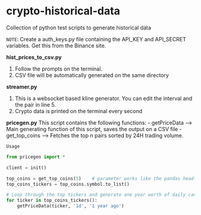 # crypto-historical-data
Collection of python test scripts to generate historical data

`NOTE`: Create a auth_keys.py file containing the API_KEY and API_SECRET variables. Get this from the Binance site.

**hist_prices_to_csv.py**
  1. Follow the prompts on the terminal.
  2. CSV file will be automatically generated on the same directory

**streamer.py**
  1. This is a websocket based kline generator. You can edit the interval and the pair in line 5.
  2. Crypto data is printed on the terminal every second

**pricegen.py**
  This script contains the following functions:
      - getPriceData --> Main generating function of this script, saves the output on a CSV file
      - get_top_coins --> Fetches the top n pairs sorted by 24H trading volume. 

  `Usage`
  
  ```python
  from pricegen import *
  
  client = init()
  
  top_coins = get_top_coins(5)    # parameter works like the pandas head() function.
  top_coins_tickers = top_coins.symbol.to_list()
  
  # Loop through the top tickers and generate one year worth of daily candles in a CSV format.
  for ticker in top_coins_tickers():
      getPriceData(ticker, '1d', '1 year ago')
  ```
